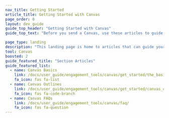 ```yaml
---
nav_title: Getting Started
article_title: Getting Started with Canvas
page_order: 0
layout: dev_guide
guide_top_header: "Getting Started with Canvas"
guide_top_text: "Before you send a Canvas, use these articles to guide your planning for your Canvas and the journey you plan to take your users through."

page_type: landing
description: "This landing page is home to articles that can guide your planning for your Canvas and the journey you plan to take your users through."
tool: Canvas
boosted: 2
guide_featured_title: "Section Articles"
guide_featured_list:
  - name: Canvas Basics
    link: /docs/user_guide/engagement_tools/canvas/get_started/the_basics/
    fa_icon: fas fa-list
  - name: Canvas Outlines
    link: /docs/user_guide/engagement_tools/canvas/get_started/canvas_outlines/
    fa_icon: fas fa-code-branch
  - name: Canvas FAQs
    link: /docs/user_guide/engagement_tools/canvas/faq/
    fa_icon: fas fa-question
---
```

